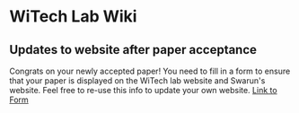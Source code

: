 WiTech Lab Wiki
=======

Updates to website after paper acceptance
-----------------------------------------


Congrats on your newly accepted paper! You need to fill in a form to ensure that your paper is displayed on the WiTech lab website and Swarun's website. Feel free to re-use this info to update your own website. [Link to Form](https://docs.google.com/forms/d/e/1FAIpQLSd-jjZfmL15VZvzcf-IvcM7DL5aFKIcbV_fpQh-ovCvpnD78g/viewform?vc=0&c=0&w=1&usp=mail_form_link)
